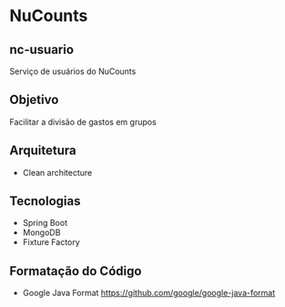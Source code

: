# NuCounts

## nc-usuario
Serviço de usuários do NuCounts

## Objetivo
Facilitar a divisão de gastos em grupos

## Arquitetura
* Clean architecture

## Tecnologias
* Spring Boot
* MongoDB
* Fixture Factory

## Formatação do Código
* Google Java Format https://github.com/google/google-java-format
